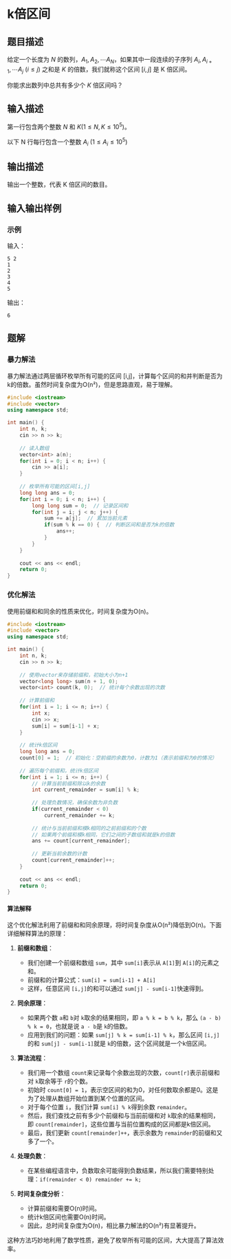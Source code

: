 # k倍区间

## 题目描述

给定一个长度为 $N$ 的数列，$A_1,A_2,⋯A_N$，如果其中一段连续的子序列 $A_i,A_{i+1},⋯A_j$ ($i≤j$) 之和是 $K$ 的倍数，我们就称这个区间 $[i,j]$ 是 K 倍区间。

你能求出数列中总共有多少个 $K$ 倍区间吗？

## 输入描述

第一行包含两个整数 $N$ 和 $K$($1≤N,K≤10^5$)。

以下 N 行每行包含一个整数 $A_i$ ($1≤A_i≤10^5$)

## 输出描述

输出一个整数，代表 K 倍区间的数目。

## 输入输出样例

### 示例

输入：

```
5 2
1
2
3
4
5
```

输出：

```
6
```

## 题解

### 暴力解法

暴力解法通过两层循环枚举所有可能的区间 [i,j]，计算每个区间的和并判断是否为k的倍数。虽然时间复杂度为O(n²)，但是思路直观，易于理解。

```cpp
#include <iostream>
#include <vector>
using namespace std;

int main() {
    int n, k;
    cin >> n >> k;
  
    // 读入数组
    vector<int> a(n);
    for(int i = 0; i < n; i++) {
        cin >> a[i];
    }
  
    // 枚举所有可能的区间[i,j]
    long long ans = 0;
    for(int i = 0; i < n; i++) {
        long long sum = 0;  // 记录区间和
        for(int j = i; j < n; j++) {
            sum += a[j];  // 累加当前元素
            if(sum % k == 0) {  // 判断区间和是否为k的倍数
                ans++;
            }
        }
    }
  
    cout << ans << endl;
    return 0;
}
```

### 优化解法

使用前缀和和同余的性质来优化，时间复杂度为O(n)。

```cpp
#include <iostream>
#include <vector>
using namespace std;

int main() {
    int n, k;
    cin >> n >> k;
  
    // 使用vector来存储前缀和，初始大小为n+1
    vector<long long> sum(n + 1, 0);
    vector<int> count(k, 0);  // 统计每个余数出现的次数
  
    // 计算前缀和
    for(int i = 1; i <= n; i++) {
        int x;
        cin >> x;
        sum[i] = sum[i-1] + x;
    }
  
    // 统计k倍区间
    long long ans = 0;
    count[0] = 1;  // 初始化：空前缀的余数为0，计数为1（表示前缀和为0的情况）
    
    // 遍历每个前缀和，统计k倍区间
    for(int i = 1; i <= n; i++) {
        // 计算当前前缀和除以k的余数
        int current_remainder = sum[i] % k;
        
        // 处理负数情况，确保余数为非负数
        if(current_remainder < 0) 
            current_remainder += k;
        
        // 统计与当前前缀和模k相同的之前前缀和的个数
        // 如果两个前缀和模k相同，它们之间的子数组和就是k的倍数
        ans += count[current_remainder];
        
        // 更新当前余数的计数
        count[current_remainder]++;
    }
  
    cout << ans << endl;
    return 0;
}
```

#### 算法解释

这个优化解法利用了前缀和和同余原理，将时间复杂度从O(n²)降低到O(n)。下面详细解释算法的原理：

1. **前缀和数组**：

   - 我们创建一个前缀和数组 `sum`，其中 `sum[i]`表示从 `A[1]`到 `A[i]`的元素之和。
   - 前缀和的计算公式：`sum[i] = sum[i-1] + A[i]`
   - 这样，任意区间 `[i,j]`的和可以通过 `sum[j] - sum[i-1]`快速得到。
2. **同余原理**：

   - 如果两个数 `a`和 `b`对 `k`取余的结果相同，即 `a % k = b % k`，那么 `(a - b) % k = 0`，也就是说 `a - b`是 `k`的倍数。
   - 应用到我们的问题：如果 `sum[j] % k = sum[i-1] % k`，那么区间 `[i,j]`的和 `sum[j] - sum[i-1]`就是 `k`的倍数，这个区间就是一个k倍区间。
3. **算法流程**：

   - 我们用一个数组 `count`来记录每个余数出现的次数，`count[r]`表示前缀和对 `k`取余等于 `r`的个数。
   - 初始时 `count[0] = 1`，表示空区间的和为0，对任何数取余都是0。这是为了处理从数组开始位置到某个位置的区间。
   - 对于每个位置 `i`，我们计算 `sum[i] % k`得到余数 `remainder`。
   - 然后，我们查找之前有多少个前缀和与当前前缀和对 `k`取余的结果相同，即 `count[remainder]`，这些位置与当前位置构成的区间都是k倍区间。
   - 最后，我们更新 `count[remainder]++`，表示余数为 `remainder`的前缀和又多了一个。
4. **处理负数**：

   - 在某些编程语言中，负数取余可能得到负数结果，所以我们需要特别处理：`if(remainder < 0) remainder += k;`
5. **时间复杂度分析**：

   - 计算前缀和需要O(n)时间。
   - 统计k倍区间也需要O(n)时间。
   - 因此，总时间复杂度为O(n)，相比暴力解法的O(n²)有显著提升。

这种方法巧妙地利用了数学性质，避免了枚举所有可能的区间，大大提高了算法效率。

